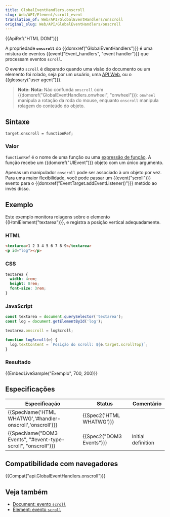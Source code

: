 ```yaml
---
title: GlobalEventHandlers.onscroll
slug: Web/API/Element/scroll_event
translation_of: Web/API/GlobalEventHandlers/onscroll
original_slug: Web/API/GlobalEventHandlers/onscroll
---
```

{{ApiRef("HTML DOM")}}

A propriedade **`onscroll`** do {{domxref("GlobalEventHandlers")}} é uma mistura de eventos {{event("Event_handlers", "event handler")}} que processam eventos `scroll`.

O evento `scroll` é disparado quando uma visão do documento ou um elemento foi rolado, seja por um usuário, uma [API Web](/pt-BR/docs/Web/API), ou o {{glossary("user agent")}}.

> **Note:** **Nota:** Não confunda `onscroll` com {{domxref("GlobalEventHandlers.onwheel", "onwheel")}}: `onwheel` manipula a rotação da roda do mouse, enquanto `onscroll` manipula rolagem do conteúdo do objeto.

## Sintaxe

    target.onscroll = functionRef;

### Valor

`functionRef` é o nome de uma função ou uma [expressão de função](/pt-BR/docs/Web/JavaScript/Reference/Operators/function). A função recebe um {{domxref("UIEvent")}} objeto com um único argumento.

Apenas um manipulador `onscroll` pode ser associado à um objeto por vez. Para uma maior flexibilidade, você pode passar um {{event("scroll")}} evento para o {{domxref("EventTarget.addEventListener()")}} metódo ao invés disso.

## Exemplo

Este exemplo monitora rolagens sobre o elemento {{HtmlElement("textarea")}}, e registra a posição vertical adequadamente.

### HTML

```html
<textarea>1 2 3 4 5 6 7 8 9</textarea>
<p id="log"></p>
```

### CSS

```css
textarea {
  width: 4rem;
  height: 8rem;
  font-size: 3rem;
}
```

### JavaScript

```js
const textarea = document.querySelector('textarea');
const log = document.getElementById('log');

textarea.onscroll = logScroll;

function logScroll(e) {
  log.textContent = `Posição do scroll: ${e.target.scrollTop}`;
}
```

### Resultado

{{EmbedLiveSample("Exemplo", 700, 200)}}

## Especificações

| Especificação                                                                    | Status                           | Comentário         |
| -------------------------------------------------------------------------------- | -------------------------------- | ------------------ |
| {{SpecName('HTML WHATWG','#handler-onscroll','onscroll')}}     | {{Spec2('HTML WHATWG')}} |                    |
| {{SpecName("DOM3 Events", "#event-type-scroll", "onscroll")}} | {{Spec2("DOM3 Events")}} | Initial definition |

## Compatibilidade com navegadores

{{Compat("api.GlobalEventHandlers.onscroll")}}

## Veja também

- [Document: evento `scroll`](/pt-BR/docs/Web/API/Document/scroll_event)
- [Element: evento `scroll`](/pt-BR/docs/Web/API/Element/scroll_event)
